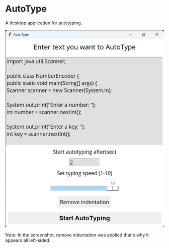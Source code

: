 # AutoType
A desktop application for autotyping.

![Screehshot of app](https://github.com/LakshmanxKumar/AutoType/blob/main/screenshot.jpg)

Note: In the screenshot, remove indentation was applied that's why it appears all left-sided. 
